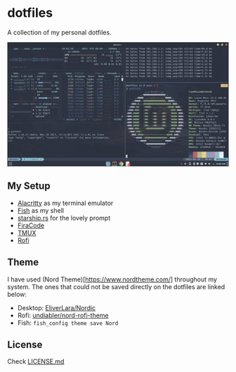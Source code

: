 # dotfiles

A collection of my personal dotfiles.

![](/devenv1.png)

## My Setup

- [Alacritty](https://alacritty.org/) as my terminal emulator
- [Fish](https://fishshell.com/) as my shell
- [starship.rs](https://starship.rs/) for the lovely prompt
- [FiraCode](https://github.com/tonsky/FiraCode)
- [TMUX](https://github.com/tmux/tmux)
- [Rofi](https://github.com/davatorium/rofi)

## Theme

I have used (Nord Theme)[https://www.nordtheme.com/] throughout my system. The ones that could not be saved directly on the dotfiles are linked below:

- Desktop: [EliverLara/Nordic](https://github.com/EliverLara/Nordic)
- Rofi: [undiabler/nord-rofi-theme](https://github.com/undiabler/nord-rofi-theme)
- Fish: `fish_config theme save Nord`

## License

Check [LICENSE.md](/LICENSE.md)
